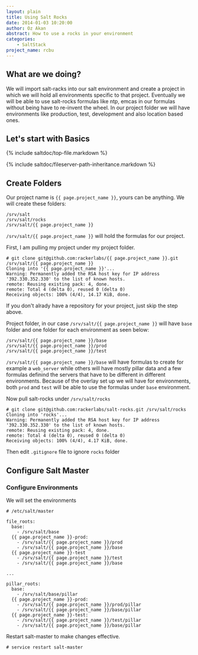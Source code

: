 ```yaml
---
layout: plain
title: Using Salt Rocks
date: 2014-01-03 10:20:00
author: Oz Akan
abstract: How to use a rocks in your environment
categories:
    - SaltStack
project_name: rcbu
---
```


## What are we doing?

We will import salt-racks into our salt environment and create a project in which we will hold all environments specific to that project. Eventually we will be able to use salt-rocks formulas like ntp, emcas in our formulas without being have to re-invent the wheel. In our project folder we will have environments like production, test, development and also location based ones.

## Let's start with Basics

{% include saltdoc/top-file.markdown %}

{% include saltdoc/fileserver-path-inheritance.markdown %}

## Create Folders

Our project name is `{{ page.project_name }}`, yours can be anything. We will create these folders:

```
/srv/salt
/srv/salt/rocks
/srv/salt/{{ page.project_name }}
```

`/srv/salt/{{ page.project_name }}` will hold the formulas for our project.

First, I am pulling my project under my project folder.

```
# git clone git@github.com:rackerlabs/{{ page.project_name }}.git /srv/salt/{{ page.project_name }}
Cloning into '{{ page.project_name }}'...
Warning: Permanently added the RSA host key for IP address '392.330.352.330' to the list of known hosts.
remote: Reusing existing pack: 4, done.
remote: Total 4 (delta 0), reused 0 (delta 0)
Receiving objects: 100% (4/4), 14.17 KiB, done.
```

If you don't alrady have a repository for your project, just skip the step above.

Project folder, in our case `/srv/salt/{{ page.project_name }}` will have `base` folder and one folder for each environment as seen below:

```
/srv/salt/{{ page.project_name }}/base
/srv/salt/{{ page.project_name }}/prod
/srv/salt/{{ page.project_name }}/test
```

`/srv/salt/{{ page.project_name }}/base` will have formulas to create for example a `web_server` while others will have mostly pillar data and a few formulas definind the servers that have to be different in different environments. Because of the overlay set up  we will have for environments, both `prod` and `test` will be able to use the formulas under `base` environment.

Now pull salt-rocks under `/srv/salt/rocks`

```
# git clone git@github.com:rackerlabs/salt-rocks.git /srv/salt/rocks
Cloning into 'rocks'...
Warning: Permanently added the RSA host key for IP address '392.330.352.330' to the list of known hosts.
remote: Reusing existing pack: 4, done.
remote: Total 4 (delta 0), reused 0 (delta 0)
Receiving objects: 100% (4/4), 4.17 KiB, done.
```

Then edit `.gitignore` file to ignore `rocks` folder

## Configure Salt Master

### Configure Environments

We will set the environments 


```
# /etc/salt/master

file_roots:
  base:
    - /srv/salt/base
  {{ page.project_name }}-prod:
    - /srv/salt/{{ page.project_name }}/prod
    - /srv/salt/{{ page.project_name }}/base
  {{ page.project_name }}-test
    - /srv/salt/{{ page.project_name }}/test
    - /srv/salt/{{ page.project_name }}/base

...

pillar_roots:
  base:
    - /srv/salt/base/pillar
  {{ page.project_name }}-prod:
    - /srv/salt/{{ page.project_name }}/prod/pillar
    - /srv/salt/{{ page.project_name }}/base/pillar
  {{ page.project_name }}-test:
    - /srv/salt/{{ page.project_name }}/test/pillar
    - /srv/salt/{{ page.project_name }}/base/pillar

```

Restart salt-master to make changes effective.

```
# service restart salt-master
```


